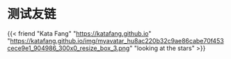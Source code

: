 # 测试友链




{{< friend "Kata Fang" "https://katafang.github.io" "https://katafang.github.io/img/myavatar_hu8ac220b32c9ae86cabe70f453cece9e1_904986_300x0_resize_box_3.png" "looking at the stars" >}}


